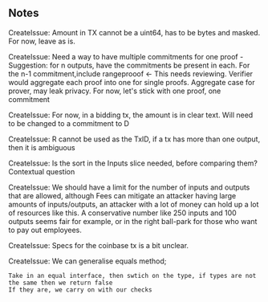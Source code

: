 



## Notes

CreateIssue: Amount in TX cannot be a uint64, has to be bytes and masked. For now, leave as is.

CreateIssue: Need a way to have multiple commitments for one proof
    - Suggestion: for n outputs, have the commitments be present in each. For the n-1 commitment,include rangeprooof <- This needs reviewing. Verifier would aggregate each proof into one for single proofs.
    Aggregate case for prover, may leak privacy.
        For now, let's stick with one proof, one commitment 

CreateIssue: For now, in a bidding tx, the amount is in clear text. Will need to be changed to a commitment to D


CreateIssue: R cannot be used as the TxID, if a tx has more than one output, then it is ambiguous

CreateIssue: Is the sort in the Inputs slice needed, before comparing them? Contextual question

CreateIssue: We should have a limit for the number of inputs and outputs that are allowed, although
Fees can mitigate an attacker having large amounts of inputs/outputs, an attacker with a lot of money can hold up a lot of resources like this. A conservative number like 250 inputs and 100 outputs seems fair for example, or in the right ball-park for those who want to pay out employees.


CreateIssue: Specs for the coinbase tx is a bit unclear. 

CreateIssue: We can generalise equals method;

    Take in an equal interface, then swtich on the type, if types are not the same then we return false
    If they are, we carry on with our checks